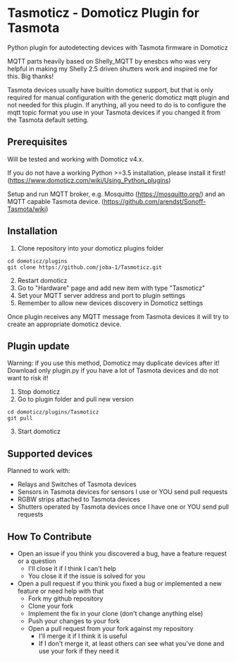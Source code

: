 # Tasmoticz - Domoticz Plugin for Tasmota

Python plugin for autodetecting devices with Tasmota firmware in Domoticz 

MQTT parts heavily based on Shelly_MQTT by enesbcs who was very helpful in making my Shelly 2.5 driven shutters work and inspired me for this.
Big thanks!

Tasmota devices usually have builtin domoticz support, but that is only required for manual configuration with the generic domoticz mqtt plugin and not needed for this plugin.
If anything, all you need to do is to configure the mqtt topic format you use in your Tasmota devices if you changed it from the Tasmota default setting.

## Prerequisites

Will be tested and working with Domoticz v4.x.

If you do not have a working Python >=3.5 installation, please install it first! (https://www.domoticz.com/wiki/Using_Python_plugins)

Setup and run MQTT broker, e.g. Mosquitto (https://mosquitto.org/) and an MQTT capable Tasmota device. (https://github.com/arendst/Sonoff-Tasmota/wiki)

## Installation

1. Clone repository into your domoticz plugins folder
```
cd domoticz/plugins
git clone https://github.com/joba-1/Tasmoticz.git
```
2. Restart domoticz
3. Go to "Hardware" page and add new item with type "Tasmoticz"
4. Set your MQTT server address and port to plugin settings
5. Remember to allow new devices discovery in Domoticz settings

Once plugin receives any MQTT message from Tasmota devices it will try to create an appropriate domoticz device.

## Plugin update

Warning: if you use this method, Domoticz may duplicate devices after it! Download only plugin.py if you have a lot of Tasmota devices and do not want to risk it!

1. Stop domoticz
2. Go to plugin folder and pull new version
```
cd domoticz/plugins/Tasmoticz
git pull
```
3. Start domoticz

## Supported devices

Planned to work with:
 - Relays and Switches of Tasmota devices
 - Sensors in Tasmota devices for sensors I use or YOU send pull requests
 - RGBW strips attached to Tasmota devices
 - Shutters operated by Tasmota devices once I have one or YOU send pull requests

## How To Contribute

* Open an issue if you think you discovered a bug, have a feature request or a question
    * I'll close it if I think I can't help
    * You close it if the issue is solved for you
* Open a pull request if you think you fixed a bug or implemented a new feature or need help with that
    * Fork my github repository 
    * Clone your fork
    * Implement the fix in your clone (don't change anything else)
    * Push your changes to your fork
    * Open a pull request from your fork against my repository
        * I'll merge it if I think it is useful
        * If I don't merge it, at least others can see what you've done and use your fork if they need it
